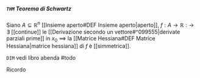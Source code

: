 ##### `THM` Teorema di Schwartz
Siano $A \subseteq \mathbb{R}^n$ [[Insieme aperto#DEF Insieme aperto|aperto]], $f: A \rightarrow \mathbb{R} :\rightarrow$
$\exists$ [[continue]] le [[Derivazione secondo un vettore#^099555|derivate parziali prime]] in $x_0$ $\implies$ la [[Matrice Hessiana#DEF Matrice Hessiana|matrice hessiana]] di $f$ è [[simmetrica]].

`DIM` vedi libro abenda #todo 

Ricordo 